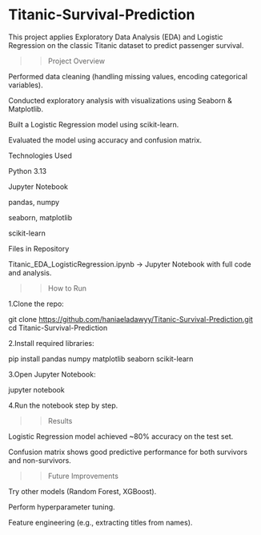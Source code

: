 # Titanic-Survival-Prediction

This project applies Exploratory Data Analysis (EDA) and Logistic Regression on the classic Titanic dataset to predict passenger survival.

>>Project Overview

Performed data cleaning (handling missing values, encoding categorical variables).

Conducted exploratory analysis with visualizations using Seaborn & Matplotlib.

Built a Logistic Regression model using scikit-learn.

Evaluated the model using accuracy and confusion matrix.

Technologies Used

Python 3.13

Jupyter Notebook

pandas, numpy

seaborn, matplotlib

scikit-learn

Files in Repository

Titanic_EDA_LogisticRegression.ipynb → Jupyter Notebook with full code and analysis.

>>How to Run

1.Clone the repo:

git clone https://github.com/haniaeladawyy/Titanic-Survival-Prediction.git
cd Titanic-Survival-Prediction


2.Install required libraries:

pip install pandas numpy matplotlib seaborn scikit-learn


3.Open Jupyter Notebook:

jupyter notebook


4.Run the notebook step by step.

>>Results

Logistic Regression model achieved ~80% accuracy on the test set.

Confusion matrix shows good predictive performance for both survivors and non-survivors.

>>Future Improvements

Try other models (Random Forest, XGBoost).

Perform hyperparameter tuning.

Feature engineering (e.g., extracting titles from names).
